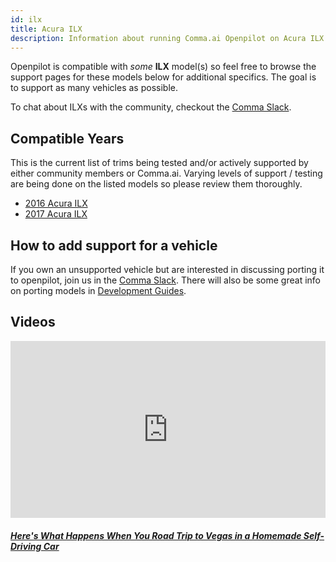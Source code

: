 ```yaml
---
id: ilx
title: Acura ILX
description: Information about running Comma.ai Openpilot on Acura ILX vehicles.
---
```


Openpilot is compatible with *some* **ILX** model(s) so feel free to browse the support pages for these models below for additional specifics.
The goal is to support as many vehicles as possible.


To chat about ILXs with the community, checkout the  [Comma Slack](https://slack.comma.ai).
      
## Compatible Years

This is the current list of trims being tested and/or actively supported by either community members or Comma.ai.
Varying levels of support / testing are being done on the listed models so please review them thoroughly.

* [2016 Acura ILX](/vehicles/acura/ilx/2016-acura-ilx/)
* [2017 Acura ILX](/vehicles/acura/ilx/2017-acura-ilx/)

## How to add support for a vehicle

If you own an unsupported vehicle but are interested in discussing porting it to openpilot, join us in the [Comma Slack](https://slack.comma.ai).
There will also be some great info on porting models in [Development Guides](../../development/guides/).


## Videos

<div class="card-deck">
<div class="card">
<div class="card-image">
<div class="embed-responsive embed-responsive-16by9">
<div style="left: 0; width: 100%; height: 0; position: relative; padding-bottom: 56.2493%;"><iframe src="https://www.youtube.com/embed/YuKAmsMg2ZE?rel=0&amp;showinfo=0" style="border: 0; top: 0; left: 0; width: 100%; height: 100%; position: absolute;" allowfullscreen scrolling="no"></iframe></div>
</div>
</div>
<div class="card-body">
<h5 class="card-title"><a href="https://www.youtube.com/watch?v&#x3D;YuKAmsMg2ZE" target="_blank">Here&#x27;s What Happens When You Road Trip to Vegas in a Homemade Self-Driving Car</a></h5>

</div>
</div>
</div>
      
